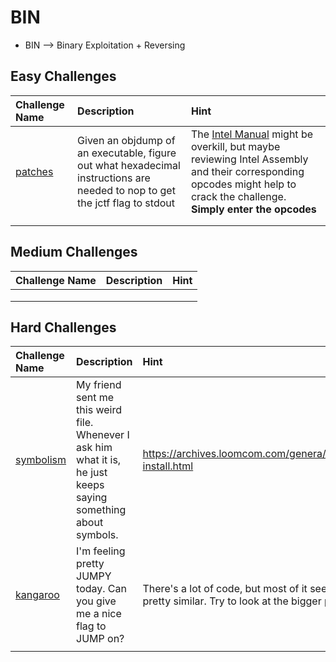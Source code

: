 # BIN

- BIN --> Binary Exploitation + Reversing

## Easy Challenges
| Challenge Name  | Description | Hint
|:-- | :-- | :---
| [patches](patches) | Given an objdump of an executable, figure out what hexadecimal instructions are needed to nop to get the jctf flag to stdout | The [Intel Manual](https://www.intel.com/content/dam/www/public/us/en/documents/manuals/64-ia-32-architectures-software-developer-instruction-set-reference-manual-325383.pdf) might be overkill, but maybe reviewing Intel Assembly and their corresponding opcodes might help to crack the challenge. **Simply enter the opcodes**
|  |  | 
|  |  | 

## Medium Challenges
| Challenge Name  | Description | Hint
|:-- | :-- | :---
|  |  | 
|  |  | 
|  |  | 


## Hard Challenges
| Challenge Name  | Description | Hint
|:-- | :-- | :---
| [symbolism](symbolism) | My friend sent me this weird file. Whenever I ask him what it is, he just keeps saying something about symbols. | https://archives.loomcom.com/genera/genera-install.html
| [kangaroo](kangaroo) | I'm feeling pretty JUMPY today. Can you give me a nice flag to JUMP on? | There's a lot of code, but most of it seems pretty similar. Try to look at the bigger picture.
|  |  | 
